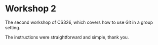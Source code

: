 # Workshop 2

The second workshop of CS326, which covers how to use Git in a group setting.

The instructions were straightforward and simple, thank you.
